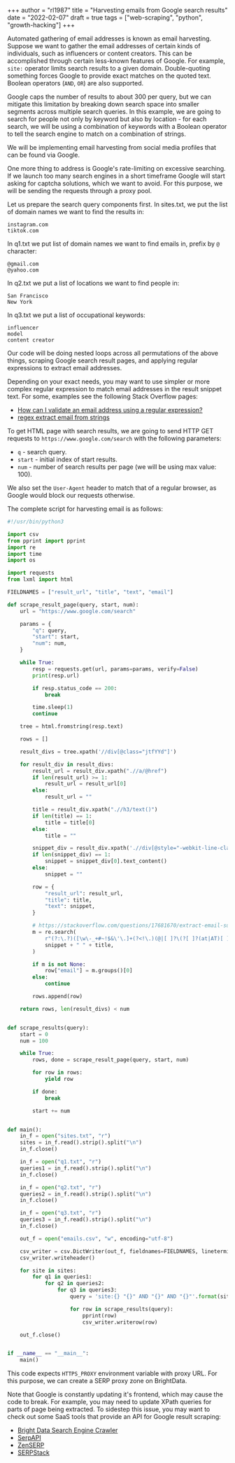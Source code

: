 +++
author = "rl1987"
title = "Harvesting emails from Google search results"
date = "2022-02-07"
draft = true
tags = ["web-scraping", "python", "growth-hacking"]
+++

Automated gathering of email addresses is known as email harvesting. Suppose we want to gather the
email addresses of certain kinds of individuals, such as influencers or content creators. This
can be accomplished through certain less-known features of Google. For example, `site:` operator
limits search results to a given domain. Double-quoting something forces Google to provide 
exact matches on the quoted text. Boolean operators (`AND`, `OR`) are also supported.

Google caps the number of results to about 300 per query, but we can mitigate this limitation
by breaking down search space into smaller segments across multiple search queries. In this 
example, we are going to search for people not only by keyword but also by location - for
each search, we will be using a combination of keywords with a Boolean operator to tell the search
engine to match on a combination of strings.

We will be implementing email harvesting from social media profiles that can be found via Google.

One more thing to address is Google's rate-limiting on excessive searching. If we launch too many
search engines in a short timeframe Google will start asking for captcha solutions, which we want
to avoid. For this purpose, we will be sending the requests through a proxy pool.

Let us prepare the search query components first. In sites.txt, we put the list of domain names
we want to find the results in:

```
instagram.com
tiktok.com
```

In q1.txt we put list of domain names we want to find emails in, prefix by `@` character:

```
@gmail.com
@yahoo.com
```

In q2.txt we put a list of locations we want to find people in:

```
San Francisco
New York
```

In q3.txt we put a list of occupational keywords:

```
influencer
model
content creator
```

Our code will be doing nested loops across all permutations of the above things, scraping Google
search result pages, and applying regular expressions to extract email addresses.

Depending on your exact needs, you may want to use simpler or more complex regular expression
to match email addresses in the result snippet text. For some, examples see the following
Stack Overflow pages:

* [How can I validate an email address using a regular expression?](https://stackoverflow.com/questions/201323/how-can-i-validate-an-email-address-using-a-regular-expression)
* [regex extract email from strings](https://stackoverflow.com/questions/42407785/regex-extract-email-from-strings)

To get HTML page with search results, we are going to send HTTP GET requests to `https://www.google.com/search` with
the following parameters:

* `q` - search query.
* `start` - initial index of start results.
* `num` - number of search results per page (we will be using max value: 100).

We also set the `User-Agent` header to match that of a regular browser, as Google would block
our requests otherwise.

The complete script for harvesting email is as follows:

```python
#!/usr/bin/python3

import csv
from pprint import pprint
import re
import time
import os

import requests
from lxml import html

FIELDNAMES = ["result_url", "title", "text", "email"]

def scrape_result_page(query, start, num):
    url = "https://www.google.com/search"

    params = {
        "q": query,
        "start": start,
        "num": num,
    }

    while True:
        resp = requests.get(url, params=params, verify=False)
        print(resp.url)

        if resp.status_code == 200:
            break

        time.sleep(1)
        continue

    tree = html.fromstring(resp.text)

    rows = []

    result_divs = tree.xpath('//div[@class="jtfYYd"]')

    for result_div in result_divs:
        result_url = result_div.xpath(".//a/@href")
        if len(result_url) >= 1:
            result_url = result_url[0]
        else:
            result_url = ""

        title = result_div.xpath(".//h3/text()")
        if len(title) == 1:
            title = title[0]
        else:
            title = ""

        snippet_div = result_div.xpath('.//div[@style="-webkit-line-clamp:2"]')
        if len(snippet_div) == 1:
            snippet = snippet_div[0].text_content()
        else:
            snippet = ""

        row = {
            "result_url": result_url,
            "title": title,
            "text": snippet,
        }

        # https://stackoverflow.com/questions/17681670/extract-email-sub-strings-from-large-document
        m = re.search(
            r"(?:\.?)([\w\-_+#~!$&\'\.]+(?<!\.)(@|[ ]?\(?[ ]?(at|AT)[ ]?\)?[ ]?)(?<!\.)[\w]+[\w\-\.]*\.[a-zA-Z-]{2,3})(?:[^\w])",
            snippet + " " + title,
        )

        if m is not None:
            row["email"] = m.groups()[0]
        else:
            continue

        rows.append(row)

    return rows, len(result_divs) < num


def scrape_results(query):
    start = 0
    num = 100

    while True:
        rows, done = scrape_result_page(query, start, num)

        for row in rows:
            yield row

        if done:
            break

        start += num


def main():
    in_f = open("sites.txt", "r")
    sites = in_f.read().strip().split("\n")
    in_f.close()

    in_f = open("q1.txt", "r")
    queries1 = in_f.read().strip().split("\n")
    in_f.close()

    in_f = open("q2.txt", "r")
    queries2 = in_f.read().strip().split("\n")
    in_f.close()

    in_f = open("q3.txt", "r")
    queries3 = in_f.read().strip().split("\n")
    in_f.close()

    out_f = open("emails.csv", "w", encoding="utf-8")

    csv_writer = csv.DictWriter(out_f, fieldnames=FIELDNAMES, lineterminator="\n")
    csv_writer.writeheader()

    for site in sites:
        for q1 in queries1:
            for q2 in queries2:
                for q3 in queries3:
                    query = 'site:{} "{}" AND "{}" AND "{}"'.format(site, q1, q2, q3)

                    for row in scrape_results(query):
                        pprint(row)
                        csv_writer.writerow(row)

    out_f.close()


if __name__ == "__main__":
    main()

```

This code expects `HTTPS_PROXY` environment variable with proxy URL. For this purpose, we can
create a SERP proxy zone on BrightData.

Note that Google is constantly updating it's frontend, which may cause the code to break.
For example, you may need to update XPath queries for parts of page being extracted.
To sidestep this issue, you may want to check out some SaaS tools that provide an API for Google
result scraping:

* [Bright Data Search Engine Crawler](https://brightdata.com/products/search-engine-crawler)
* [SerpAPI](https://serpapi.com/)
* [ZenSERP](https://zenserp.com/)
* [SERPStack](https://serpstack.com/)

